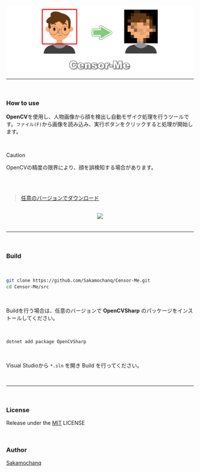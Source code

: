 <div align="center">
    <a href="#">
        <img src="./assets/Censor-Me-Logo.png" width="500px">
    </a>
    <hr>
</div>

<br>

### How to use

**OpenCV**を使用し、人物画像から顔を検出し自動モザイク処理を行うツールです。`ファイル(F)`から画像を読み込み、実行ボタンをクリックすると処理が開始します。

<br>

> [!caution]
> OpenCVの精度の限界により、顔を誤検知する場合があります。

<br>
<br>

> [任意のバージョンでダウンロード](https://github.com/Sakamochanq/Censor-Me/releases/tag/v1.0)

<br>

<div align="center">
    <a href="#">
        <img src="./assets/Censor-Me-Demo.gif" width="400px">
    </a>
</div>

<br>
<hr>
<br>

### Build

<br>

```bash
git clone https://github.com/Sakamochanq/Censor-Me.git
cd Censor-Me/src
```

<br>

Buildを行う場合は、任意のバージョンで **OpenCVSharp** のパッケージをインストールしてください。

<br>

```bash
dotnet add package OpenCVSharp
```

<br>

Visual Studioから `*.sln` を開き Build を行ってください。

<br>
<hr>
<br>

### License

Release under the [MIT](./LICENSE) LICENSE

<br>

### Author

[Sakamochanq](https://github.com/Sakamochanq)
